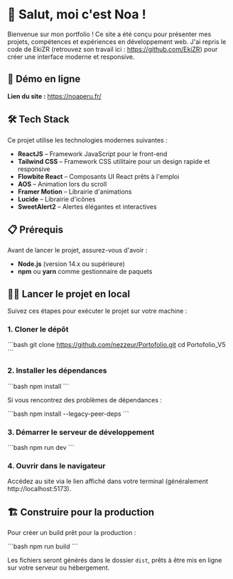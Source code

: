 # 👋 Salut, moi c'est Noa !

Bienvenue sur mon portfolio ! Ce site a été conçu pour présenter mes projets, compétences et expériences en développement web. J'ai repris le code de EkiZR (retrouvez son travail ici : https://github.com/EkiZR) pour créer une interface moderne et responsive.

## 🚀 Démo en ligne

**Lien du site :** https://noaperu.fr/

## 🛠️ Tech Stack

Ce projet utilise les technologies modernes suivantes :

- **ReactJS** – Framework JavaScript pour le front-end
- **Tailwind CSS** – Framework CSS utilitaire pour un design rapide et responsive
- **Flowbite React** – Composants UI React prêts à l'emploi
- **AOS** – Animation lors du scroll
- **Framer Motion** – Librairie d'animations
- **Lucide** – Librairie d'icônes
- **SweetAlert2** – Alertes élégantes et interactives

## 📋 Prérequis

Avant de lancer le projet, assurez-vous d'avoir :

- **Node.js** (version 14.x ou supérieure)
- **npm** ou **yarn** comme gestionnaire de paquets

## 🏃‍♂️ Lancer le projet en local

Suivez ces étapes pour exécuter le projet sur votre machine :

### 1. Cloner le dépôt

\`\`\`bash
git clone https://github.com/nezzeur/Portofolio.git
cd Portofolio_V5
\`\`\`

### 2. Installer les dépendances

\`\`\`bash
npm install
\`\`\`

Si vous rencontrez des problèmes de dépendances :

\`\`\`bash
npm install --legacy-peer-deps
\`\`\`

### 3. Démarrer le serveur de développement

\`\`\`bash
npm run dev
\`\`\`

### 4. Ouvrir dans le navigateur

Accédez au site via le lien affiché dans votre terminal (généralement http://localhost:5173).

## 🏗️ Construire pour la production

Pour créer un build prêt pour la production :

\`\`\`bash
npm run build
\`\`\`

Les fichiers seront générés dans le dossier `dist`, prêts à être mis en ligne sur votre serveur ou hébergement.
